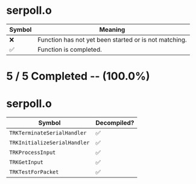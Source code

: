 # serpoll.o
| Symbol | Meaning 
| ------------- | ------------- 
| :x: | Function has not yet been started or is not matching. 
| :white_check_mark: | Function is completed. 


# 5 / 5 Completed -- (100.0%)
# serpoll.o
| Symbol | Decompiled? |
| ------------- | ------------- |
| `TRKTerminateSerialHandler` | :white_check_mark: |
| `TRKInitializeSerialHandler` | :white_check_mark: |
| `TRKProcessInput` | :white_check_mark: |
| `TRKGetInput` | :white_check_mark: |
| `TRKTestForPacket` | :white_check_mark: |
